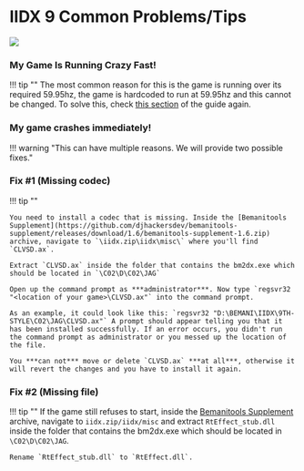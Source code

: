 # IIDX 9 Common Problems/Tips

<img src="/img/iidx9/9_logo.png">

### My Game Is Running Crazy Fast!

!!! tip ""
	The most common reason for this is the game is running over its required 59.95hz, the game is hardcoded to run at 59.95hz and this cannot be changed. To solve this, check [this section](/games/iidx9/setup/#final-steps-and-setting-up-the-game) of the guide again.

### My game crashes immediately!

!!! warning "This can have multiple reasons. We will provide two possible fixes."
### Fix #1 (Missing codec)

!!! tip ""
	
	You need to install a codec that is missing. Inside the [Bemanitools Supplement](https://github.com/djhackersdev/bemanitools-supplement/releases/download/1.6/bemanitools-supplement-1.6.zip) archive, navigate to `\iidx.zip\iidx\misc\` where you'll find `CLVSD.ax`.

	Extract `CLVSD.ax` inside the folder that contains the bm2dx.exe which should be located in `\C02\D\C02\JAG`

	Open up the command prompt as ***administrator***. Now type `regsvr32 "<location of your game>\CLVSD.ax"` into the command prompt.

	As an example, it could look like this: `regsvr32 "D:\BEMANI\IIDX\9TH-STYLE\C02\JAG\CLVSD.ax"` A prompt should appear telling you that it has been installed successfully. If an error occurs, you didn't run the command prompt as administrator or you messed up the location of the file.

	You ***can not*** move or delete `CLVSD.ax` ***at all***, otherwise it will revert the changes and you have to install it again.

### Fix #2 (Missing file)

!!! tip ""
	If the game still refuses to start, inside the [Bemanitools Supplement](https://github.com/djhackersdev/bemanitools-supplement/releases/download/1.6/bemanitools-supplement-1.6.zip) archive, navigate to `iidx.zip/iidx/misc` and extract `RtEffect_stub.dll` inside the folder that contains the bm2dx.exe which should be located in `\C02\D\C02\JAG`.

	Rename `RtEffect_stub.dll` to `RtEffect.dll`.
